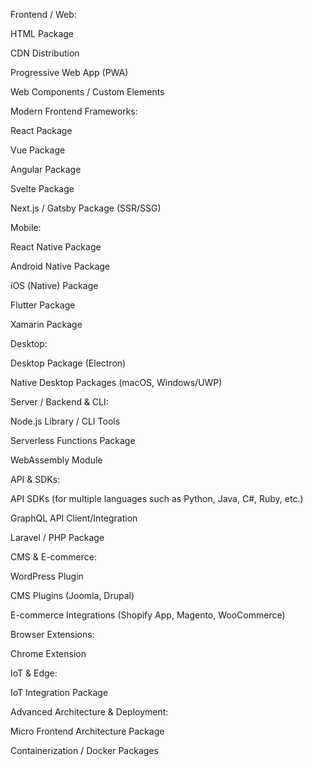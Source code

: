 Frontend / Web:

HTML Package

CDN Distribution

Progressive Web App (PWA)

Web Components / Custom Elements

Modern Frontend Frameworks:

React Package

Vue Package

Angular Package

Svelte Package

Next.js / Gatsby Package (SSR/SSG)

Mobile:

React Native Package

Android Native Package

iOS (Native) Package

Flutter Package

Xamarin Package

Desktop:

Desktop Package (Electron)

Native Desktop Packages (macOS, Windows/UWP)

Server / Backend & CLI:

Node.js Library / CLI Tools

Serverless Functions Package

WebAssembly Module

API & SDKs:

API SDKs (for multiple languages such as Python, Java, C#, Ruby, etc.)

GraphQL API Client/Integration

Laravel / PHP Package

CMS & E-commerce:

WordPress Plugin

CMS Plugins (Joomla, Drupal)

E-commerce Integrations (Shopify App, Magento, WooCommerce)

Browser Extensions:

Chrome Extension

IoT & Edge:

IoT Integration Package

Advanced Architecture & Deployment:

Micro Frontend Architecture Package

Containerization / Docker Packages
